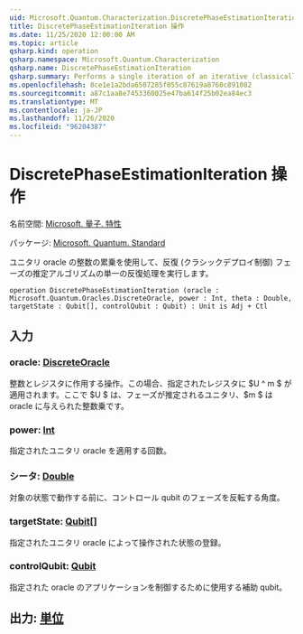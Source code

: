 ```yaml
---
uid: Microsoft.Quantum.Characterization.DiscretePhaseEstimationIteration
title: DiscretePhaseEstimationIteration 操作
ms.date: 11/25/2020 12:00:00 AM
ms.topic: article
qsharp.kind: operation
qsharp.namespace: Microsoft.Quantum.Characterization
qsharp.name: DiscretePhaseEstimationIteration
qsharp.summary: Performs a single iteration of an iterative (classically-controlled) phase estimation algorithm using integer powers of a unitary oracle.
ms.openlocfilehash: 8ce1e1a2bda6507285f055c87619a8760c891082
ms.sourcegitcommit: a87c1aa8e7453360025e47ba614f25b02ea84ec3
ms.translationtype: MT
ms.contentlocale: ja-JP
ms.lasthandoff: 11/26/2020
ms.locfileid: "96204387"
---
```

# <a name="discretephaseestimationiteration-operation"></a>DiscretePhaseEstimationIteration 操作

名前空間: [Microsoft. 量子. 特性](xref:Microsoft.Quantum.Characterization)

パッケージ: [Microsoft. Quantum. Standard](https://nuget.org/packages/Microsoft.Quantum.Standard)


ユニタリ oracle の整数の累乗を使用して、反復 (クラシックデプロイ制御) フェーズの推定アルゴリズムの単一の反復処理を実行します。

```qsharp
operation DiscretePhaseEstimationIteration (oracle : Microsoft.Quantum.Oracles.DiscreteOracle, power : Int, theta : Double, targetState : Qubit[], controlQubit : Qubit) : Unit is Adj + Ctl
```


## <a name="input"></a>入力

### <a name="oracle--discreteoracle"></a>oracle: [DiscreteOracle](xref:Microsoft.Quantum.Oracles.DiscreteOracle)

整数とレジスタに作用する操作。この場合、指定されたレジスタに $U ^ m $ が適用されます。ここで $U $ は、フェーズが推定されるユニタリ、$m $ は oracle に与えられた整数乗です。


### <a name="power--int"></a>power: [Int](xref:microsoft.quantum.lang-ref.int)

指定されたユニタリ oracle を適用する回数。


### <a name="theta--double"></a>シータ: [Double](xref:microsoft.quantum.lang-ref.double)

対象の状態で動作する前に、コントロール qubit のフェーズを反転する角度。


### <a name="targetstate--qubit"></a>targetState: [Qubit](xref:microsoft.quantum.lang-ref.qubit)[]

指定されたユニタリ oracle によって操作された状態の登録。


### <a name="controlqubit--qubit"></a>controlQubit: [Qubit](xref:microsoft.quantum.lang-ref.qubit)

指定された oracle のアプリケーションを制御するために使用する補助 qubit。



## <a name="output--unit"></a>出力: [単位](xref:microsoft.quantum.lang-ref.unit)

